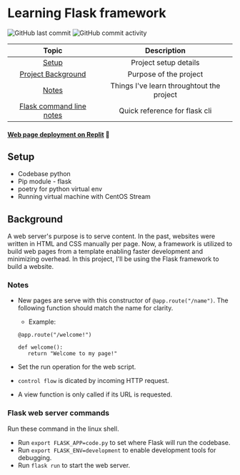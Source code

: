 # Learning Flask framework
![GitHub last commit](https://img.shields.io/github/last-commit/ahmad-buhari/flask-project)
![GitHub commit activity](https://img.shields.io/github/commit-activity/m/ahmad-buhari/flask-project) 



| Topic | Description |
| :---: | :---: |
| [Setup](https://github.com/ahmad-buhari/flask-project#setup) | Project setup details |
| [Project Background](https://github.com/ahmad-buhari/flask-project#background) | Purpose of the project |
| [Notes](https://github.com/ahmad-buhari/flask-project#notes) | Things I've learn throughtout the project |
| [Flask command line notes](https://github.com/ahmad-buhari/flask-project#flask-web-server-commands) |  Quick reference for flask cli |

#### [Web page deployment on Replit](https://replit.com/@AhmadBuhari/flask) :rocket:

## Setup
- Codebase python
- Pip module - flask
- poetry for python virtual env
- Running virtual machine with CentOS Stream


## Background
A web server's purpose is to serve content. In the past, websites were written in HTML and CSS manually per page. Now, a framework is utilized to build web pages from a template enabling faster development and minimizing overhead. In this project, I'll be using the Flask framework to build a website.

### Notes
- New pages are serve with this constructor of `@app.route("/name")`. The following function should match the name for clarity.
    - Example:
     ```
    @app.route("/welcome!")

    def welcome():
        return "Welcome to my page!" 
    ```


- Set the run operation for the web script.
- `control flow` is dicated by incoming HTTP request. 
- A view function is only called if its URL is requested.


### Flask web server commands
Run these command in the linux shell.
- Run `export FLASK_APP=code.py` to set where Flask will run the codebase.
- Run `export FLASK_ENV=development` to enable development tools for debugging. 
- Run `flask run` to start the web server.






